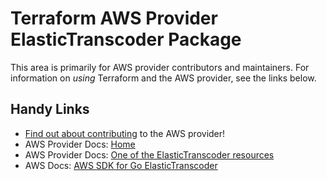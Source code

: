 # Terraform AWS Provider ElasticTranscoder Package

This area is primarily for AWS provider contributors and maintainers. For information on _using_ Terraform and the AWS provider, see the links below.


## Handy Links

* [Find out about contributing](../../../docs/contributing) to the AWS provider!
* AWS Provider Docs: [Home](https://registry.terraform.io/providers/hashicorp/aws/latest/docs)
* AWS Provider Docs: [One of the ElasticTranscoder resources](https://registry.terraform.io/providers/hashicorp/aws/latest/docs/resources/elastictranscoder_pipeline)
* AWS Docs: [AWS SDK for Go ElasticTranscoder](https://docs.aws.amazon.com/sdk-for-go/api/service/elastictranscoder/)
